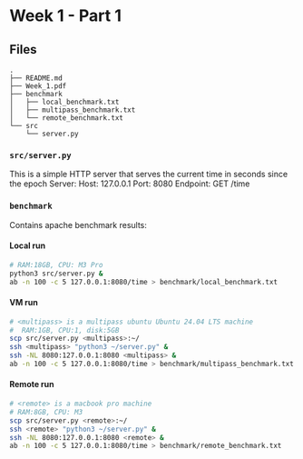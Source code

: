 # Week 1 - Part 1

## Files
```
.
├── README.md
├── Week_1.pdf
├── benchmark
│   ├── local_benchmark.txt
│   ├── multipass_benchmark.txt
│   └── remote_benchmark.txt
└── src
    └── server.py
```

### `src/server.py`
This is a simple HTTP server that serves the current time in seconds since the epoch
Server:
    Host: 127.0.0.1
    Port: 8080
Endpoint:
    GET /time

### `benchmark`
Contains apache benchmark results:
#### Local run
``` bash
# RAM:18GB, CPU: M3 Pro
python3 src/server.py &
ab -n 100 -c 5 127.0.0.1:8080/time > benchmark/local_benchmark.txt
```

#### VM run
``` bash
# <multipass> is a multipass ubuntu Ubuntu 24.04 LTS machine
#  RAM:1GB, CPU:1, disk:5GB
scp src/server.py <multipass>:~/
ssh <multipass> "python3 ~/server.py" &
ssh -NL 8080:127.0.0.1:8080 <multipass> &
ab -n 100 -c 5 127.0.0.1:8080/time > benchmark/multipass_benchmark.txt
```

#### Remote run
``` bash
# <remote> is a macbook pro machine
# RAM:8GB, CPU: M3
scp src/server.py <remote>:~/
ssh <remote> "python3 ~/server.py" &
ssh -NL 8080:127.0.0.1:8080 <remote> &
ab -n 100 -c 5 127.0.0.1:8080/time > benchmark/remote_benchmark.txt
```
